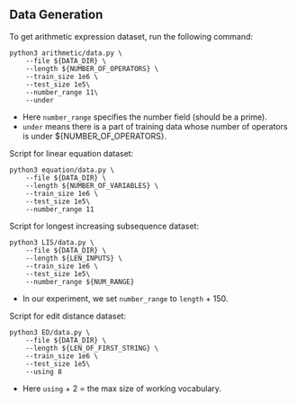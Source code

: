 ## Data Generation
To get arithmetic expression dataset, run the following command:
```
python3 arithmetic/data.py \
    --file ${DATA_DIR} \
    --length ${NUMBER_OF_OPERATORS} \
    --train_size 1e6 \
    --test_size 1e5\
    --number_range 11\
    --under
```
- Here `number_range` specifies the number field (should be a prime).
- `under` means there is a part of training data whose number of operators is under ${NUMBER_OF_OPERATORS}.

Script for linear equation dataset:
```
python3 equation/data.py \
    --file ${DATA_DIR} \
    --length ${NUMBER_OF_VARIABLES} \
    --train_size 1e6 \
    --test_size 1e5\
    --number_range 11
```

Script for longest increasing subsequence dataset:
```
python3 LIS/data.py \
    --file ${DATA_DIR} \
    --length ${LEN_INPUTS} \
    --train_size 1e6 \
    --test_size 1e5\
    --number_range ${NUM_RANGE}
```
- In our experiment, we set `number_range` to `length` + 150.

Script for edit distance dataset:
```
python3 ED/data.py \
    --file ${DATA_DIR} \
    --length ${LEN_OF_FIRST_STRING} \
    --train_size 1e6 \
    --test_size 1e5\
    --using 8
```
- Here `using` + 2 = the max size of working vocabulary.